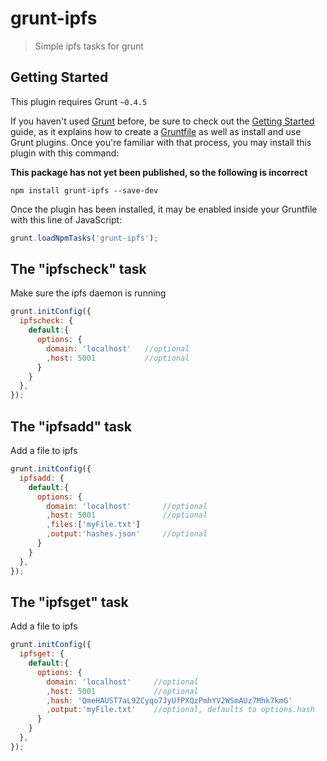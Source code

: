 # grunt-ipfs

> Simple ipfs tasks for grunt

## Getting Started
This plugin requires Grunt `~0.4.5`

If you haven't used [Grunt](http://gruntjs.com/) before, be sure to check out the [Getting Started](http://gruntjs.com/getting-started) guide, as it explains how to create a [Gruntfile](http://gruntjs.com/sample-gruntfile) as well as install and use Grunt plugins. Once you're familiar with that process, you may install this plugin with this command:

**This package has not yet been published, so the following is incorrect**

```shell
npm install grunt-ipfs --save-dev 
```

Once the plugin has been installed, it may be enabled inside your Gruntfile with this line of JavaScript:

```js
grunt.loadNpmTasks('grunt-ipfs');
```

## The "ipfscheck" task

Make sure the ipfs daemon is running

```js
grunt.initConfig({
  ipfscheck: {
    default:{
      options: {
        domain: 'localhost'   //optional
        ,host: 5001           //optional
      }
    }
  },
});
```

## The "ipfsadd" task

Add a file to ipfs

```js
grunt.initConfig({
  ipfsadd: {
    default:{
      options: {
        domain: 'localhost'       //optional
        ,host: 5001               //optional
        ,files:['myFile.txt']
        ,output:'hashes.json'     //optional
      }
    }
  },
});
```

## The "ipfsget" task

Add a file to ipfs

```js
grunt.initConfig({
  ipfsget: {
    default:{
      options: {
        domain: 'localhost'     //optional
        ,host: 5001             //optional
        ,hash: 'QmeHAUST7aL9ZCyqo7JyUfPXQzPmhYV2WSmAUz7Mhk7kmG'
        ,output:'myFile.txt'    //optional, defaults to options.hash
      }
    }
  },
});
```
